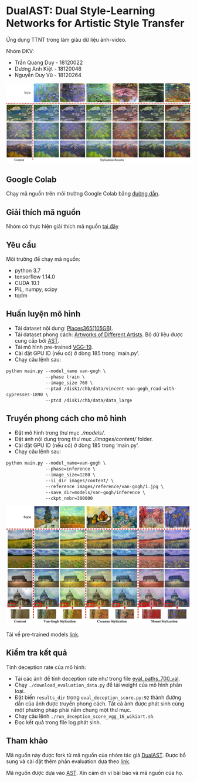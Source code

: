 # DualAST: Dual Style-Learning Networks for Artistic Style Transfer
Ứng dụng TTNT trong làm giàu dữ liệu ảnh-video.

Nhóm DKV:
- Trần Quang Duy - 18120022
- Dương Anh Kiệt - 18120046
- Nguyễn Duy Vũ - 18120264

![image](https://github.com/HalbertCH/DualAST/blob/main/results/1.png)

## Google Colab
Chạy mã nguồn trên môi trường Google Colab bằng [đường dẫn](https://colab.research.google.com/drive/1P1x4H7Zbmiis7cv6ggHHxrlUqzJAvoKf?usp=sharing).

## Giải thích mã nguồn
Nhóm có thực hiện giải thích mã nguồn [tại đây](https://github.com/quangdzuytran/DualAST/blob/main/explain/README.md)

## Yêu cầu  
Môi trường để chạy mã nguồn:  
- python 3.7
- tensorflow 1.14.0
- CUDA 10.1
- PIL, numpy, scipy
- tqdm
  
## Huấn luyện mô hình 
- Tải dataset nội dung: [Places365(105GB)](http://data.csail.mit.edu/places/places365/train_large_places365standard.tar).
- Tải dataset phong cách: [Artworks of Different Artists](https://drive.google.com/drive/folders/1WxWxIhqqtkx4CwBVem7ZSr_ay9JJCiOh?usp=sharing). Bộ dữ liệu được cung cấp bởi [AST](https://github.com/CompVis/adaptive-style-transfer).
- Tải mô hình pre-trained [VGG-19](https://drive.google.com/drive/folders/1n7VazSzdVdAN8Bp392KYQGVshg9pTdQ4?usp=sharing).
- Cài đặt GPU ID (nếu có) ở dòng 185 trong `main.py'.
- Chạy câu lệnh sau:
```
python main.py --model_name van-gogh \
               --phase train \
               --image_size 768 \
               --ptad /disk1/chb/data/vincent-van-gogh_road-with-cypresses-1890 \
               --ptcd /disk1/chb/data/data_large
```

## Truyền phong cách cho mô hình
- Đặt mô hình trong thư mục *./models/*.
- Đặt ảnh nội dung trong thư mục *./images/content/* folder.
- Cài đặt GPU ID (nếu có) ở dòng 185 trong ‘main.py’.
- Chạy câu lệnh sau:
```
python main.py --model_name=van-gogh \
               --phase=inference \
               --image_size=1280 \
               --ii_dir images/content/ \
               --reference images/reference/van-gogh/1.jpg \
               --save_dir=models/van-gogh/inference \
               --ckpt_nmbr=300000
```
![image](https://github.com/HalbertCH/DualAST/blob/main/results/2.png) 
  
Tải về pre-trained models [link](https://drive.google.com/drive/folders/1n7VazSzdVdAN8Bp392KYQGVshg9pTdQ4?usp=sharing).  
  
## Kiểm tra kết quả
Tính deception rate của mô hình:
- Tải các ảnh để tính deception rate như trong file [eval_paths_700_val](https://github.com/quangdzuytran/DualAST/blob/main/evaluation/evaluation_data/eval_paths_700_val.json).
- Chạy `./download_evaluation_data.py` để tải weight của mô hình phân loại.
- Đặt biến `results_dir` trong `eval_deception_score.py:92` thành đường dẫn của ảnh được truyền phong cách.
Tất cả ảnh được phát sinh cùng một phương pháp phải nằm chung một thư mục.
- Chạy câu lệnh `./run_deception_score_vgg_16_wikiart.sh`.
- Đọc kết quả trong file log phát sinh.

## Tham khảo
Mã nguồn này được fork từ mã nguồn của nhóm tác giả [DualAST](https://github.com/HalbertCH/DualAST). Được bổ sung và cài đặt thêm phần evaluation dựa theo [link](https://github.com/CompVis/adaptive-style-transfer/tree/master/evaluation).

Mã nguồn được dựa vào [AST](https://github.com/CompVis/adaptive-style-transfer). Xin cảm ơn vì bài báo và mã nguồn của họ.
